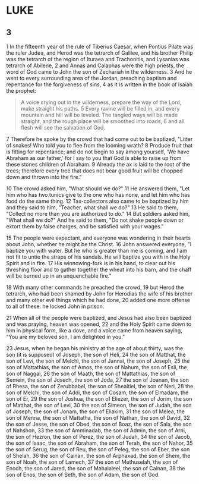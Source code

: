 # LUKE

## 3

1 In the fifteenth year of the rule of Tiberius Caesar, when Pontius Pilate was the ruler Judea, and Herod was the tetrarch of Galilee, and his brother Philip was the tetrarch of the region of Ituraea and Trachonitis, and Lysanias was tetrarch of Abilene, 2 and Annas and Caiaphas were the high priests, the word of God came to John the son of Zechariah in the wilderness. 3 And he went to every surrounding area of the Jordan, preaching baptism and repentance for the forgiveness of sins, 4 as it is written in the book of Isaiah the prophet:

> A voice crying out in the wilderness,
> prepare the way of the Lord,
> make straight his paths.
> 5 Every ravine will be filled in,
> and every mountain and hill will be leveled.
> The tangled ways will be made straight,
> and the rough place will be smoothed into roads,
> 6 and all flesh will see the salvation of God.

7 Therefore he spoke by the crowd that had come out to be baptized, "Litter of snakes! Who told you to flee from the looming wrath? 8 Produce fruit that is fitting for repentance; and do not begin to say among yourself, 'We have Abraham as our father,' for I say to you that God is able to raise up from these stones children of Abraham. 9 Already the ax is laid to the root of the trees; therefore every tree that does not bear good fruit will be chopped down and thrown into the fire." 

10 The crowd asked him, "What should we do?" 11 He answered them, "Let him who has two tunics give to the one who has none, and let him who has food do the same thing. 12 Tax-collectors also came to be baptized by him and they said to him, "Teacher, what shall we do?" 13 He said to them, "Collect no more than you are authorized to do." 14 But soldiers asked him, "What shall we do?" And he said to them, "Do not shake people down or extort them by false charges, and be satisfied with your wages."

15 The people were expectant, and everyone was wondering in their hearts about John, whether he might be the Christ. 16 John answered everyone, "I baptize you with water. But he who is greater than me is coming, and I am not fit to untie the straps of his sandals. He will baptize you with in the Holy Spirit and in fire. 17 His winnowing-fork is in his hand, to clear out his threshing floor and to gather together the wheat into his barn, and the chaff will be burned up in an unquenchable fire."

18 With many other commands he preached the crowd, 19 but Herod the tetrarch, who had been shamed by John for Herodias the wife of his brother and many other evil things which he had done, 20 added one more offense to all of these: he locked John in prison.

21 When all of the people were baptized, and Jesus had also been baptized and was praying, heaven was opened, 22 and the Holy Spirit came down to him in physical form, like a dove, and a voice came from heaven saying, "You are my beloved son, I am delighted in you." 

23 Jesus, when he began his ministry at the age of about thirty, was the son (it is supposed) of Joseph, the son of Heli, 24 the son of Matthat, the son of Levi, the son of Melchi, the son of Jannai, the son of Joseph, 25 the son of Mattathias, the son of Amos, the son of Nahum, the son of Esli, the son of Naggai, 26 the son of Maath, the son of Mattathias, the son of Semein, the son of Josech, the son of Joda, 27 the son of Joanan, the son of Rhesa, the son of Zerubbabel, the son of Shealtiel, the son of Neri, 28 the son of Melchi, the son of Addi, the son of Cosam, the son of Elmadam, the son of Er, 29 the son of Joshua, the son of Eliezer, the son of Jorim, the son of Matthat, the son of Levi, 30 the son of Simeon, the son of Judah, the son of Joseph, the son of Jonam, the son of Eliakim, 31 the son of Melea, the son of Menna, the son of Mattatha, the son of Nathan, the son of David, 32 the son of Jesse, the son of Obed, the son of Boaz, the son of Sala, the son of Nahshon, 33 the son of Amminadab, the son of Admin, the son of Arni, the son of Hezron, the son of Perez, the son of Judah, 34 the son of Jacob, the son of Isaac, the son of Abraham, the son of Terah, the son of Nahor, 35 the son of Serug, the son of Reu, the son of Peleg, the son of Eber, the son of Shelah, 36 the son of Cainan, the son of Arphaxad, the son of Shem, the son of Noah, the son of Lamech, 37 the son of Methuselah, the son of Enoch, the son of Jared, the son of Mahalaleel, the son of Cainan, 38 the son of Enos, the son of Seth, the son of Adam, the son of God.